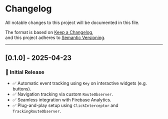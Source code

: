 # Changelog

All notable changes to this project will be documented in this file.

The format is based on [Keep a Changelog](https://keepachangelog.com/en/1.0.0/),  
and this project adheres to [Semantic Versioning](https://semver.org/spec/v2.0.0.html).

---

## [0.1.0] - 2025-04-23

### 🎉 Initial Release

- ✅ Automatic event tracking using `Key` on interactive widgets (e.g. buttons).
- ✅ Navigation tracking via custom `RouteObserver`.
- ✅ Seamless integration with Firebase Analytics.
- ✅ Plug-and-play setup using `ClickInterceptor` and `TrackingRouteObserver`.
